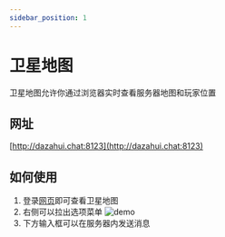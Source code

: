```yaml
---
sidebar_position: 1
---
```


# 卫星地图

卫星地图允许你通过浏览器实时查看服务器地图和玩家位置

## 网址

[http://dazahui.chat:8123](http://dazahui.chat:8123)

## 如何使用

1. 登录[网页](http://dazahui.chat:8123)即可查看卫星地图
2. 右侧可以拉出选项菜单
![demo](/img/online-map-demo1.png)
3. 下方输入框可以在服务器内发送消息